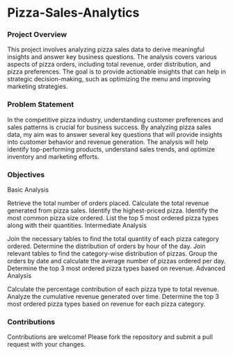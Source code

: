 # Pizza-Sales-Analytics


<h3>Project Overview</h3>

This project involves analyzing pizza sales data to derive meaningful insights and answer key business questions. The analysis covers various aspects of pizza orders, including total revenue, order distribution, and pizza preferences. The goal is to provide actionable insights that can help in strategic decision-making, such as optimizing the menu and improving marketing strategies.

<h3>  Problem Statement </h3>

In the competitive pizza industry, understanding customer preferences and sales patterns is crucial for business success. By analyzing pizza sales data, my aim was to answer several key questions that will provide insights into customer behavior and revenue generation. The analysis will help identify top-performing products, understand sales trends, and optimize inventory and marketing efforts.

<h3> Objectives </h3>

Basic Analysis

Retrieve the total number of orders placed.
Calculate the total revenue generated from pizza sales.
Identify the highest-priced pizza.
Identify the most common pizza size ordered.
List the top 5 most ordered pizza types along with their quantities.
Intermediate Analysis

Join the necessary tables to find the total quantity of each pizza category ordered.
Determine the distribution of orders by hour of the day.
Join relevant tables to find the category-wise distribution of pizzas.
Group the orders by date and calculate the average number of pizzas ordered per day.
Determine the top 3 most ordered pizza types based on revenue.
Advanced Analysis

Calculate the percentage contribution of each pizza type to total revenue.
Analyze the cumulative revenue generated over time.
Determine the top 3 most ordered pizza types based on revenue for each pizza category.



<h3> Contributions </h3>

Contributions are welcome! Please fork the repository and submit a pull request with your changes. 
